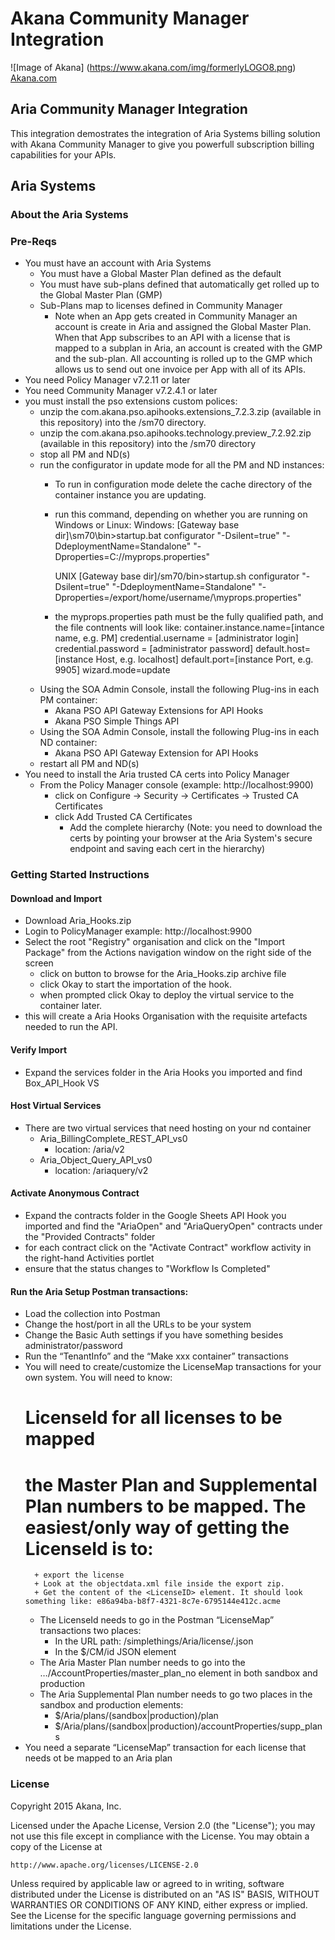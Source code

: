 # Akana Community Manager Integration
![Image of Akana] 
(https://www.akana.com/img/formerlyLOGO8.png) 
[Akana.com](http://akana.com)

## Aria Community Manager Integration
This integration demostrates the integration of Aria Systems billing solution with Akana Community Manager to give you powerfull subscription billing capabilities for your APIs. 
## Aria Systems 
### About the Aria Systems

### Pre-Reqs
- You must have an account with Aria Systems
    + You must have a Global Master Plan defined as the default
    + You must have sub-plans defined that automatically get rolled up to the Global Master Plan (GMP)
    + Sub-Plans map to licenses defined in Community Manager
        + Note when an App gets created in Community Manager an account is create in Aria and assigned the Global Master Plan.  When that App subscribes to an API with a license that is mapped to a subplan in Aria, an account is created with the GMP and the sub-plan. All accounting is rolled up to the GMP which allows us to send out one invoice per App with all of its APIs.  
- You need Policy Manager v7.2.11 or later
- You need Community Manager v7.2.4.1 or later
- you must install the pso extensions custom polices:
    + unzip the com.akana.pso.apihooks.extensions_7.2.3.zip (available in this repository) into the <Policy Manager Home>/sm70 directory. 
    + unzip the com.akana.pso.apihooks.technology.preview_7.2.92.zip (available in this repository) into the <Policy Manager Home>/sm70 directory
    + stop all PM and ND(s)
    + run the configurator in update mode for all the PM and ND instances:
        + To run in configuration mode delete the cache directory of the container instance you are updating.
        + run this command, depending on whether you are running on Windows or Linux:
            Windows: 
            [Gateway base dir]\sm70\bin>startup.bat configurator "-Dsilent=true" "-DdeploymentName=Standalone" "-Dproperties=C:/<property file directory location>/myprops.properties" 
     
            UNIX 
            [Gateway base dir]/sm70/bin>startup.sh configurator "-Dsilent=true" "-DdeploymentName=Standalone" "-Dproperties=/export/home/username/<property file directory location>\myprops.properties"
        + the myprops.properties path must be the fully qualified path, and the file contnents will look like:
            container.instance.name=[intance name, e.g. PM]
            credential.username = [administrator login] 
            credential.password = [administrator password] 
            default.host=[instance Host, e.g. localhost] 
            default.port=[instance Port, e.g. 9905]
            wizard.mode=update
    + Using the SOA Admin Console, install the following Plug-ins in each PM container:
        * Akana PSO API Gateway Extensions for API Hooks
        * Akana PSO Simple Things API
    + Using the SOA Admin Console, install the following Plug-ins in each ND container:
        * Akana PSO API Gateway Extension for API Hooks
    + restart all PM and ND(s)
- You need to install the Aria trusted CA certs into Policy Manager
    + From the Policy Manager console (example: http://localhost:9900) 
        + click on Configure -> Security -> Certificates -> Trusted CA Certificates
        + click Add Trusted CA Certificates
            + Add the complete hierarchy (Note: you need to download the certs by pointing your browser at the Aria System's secure endpoint and saving each cert in the hierarchy)

### Getting Started Instructions
#### Download and Import
- Download Aria_Hooks.zip
- Login to PolicyManager  example: http://localhost:9900
- Select the root "Registry" organisation and click on the "Import Package" from the Actions navigation window on the right side of the screen
  - click on button to browse for the Aria_Hooks.zip archive file 
  - click Okay to start the importation of the hook.
  - when prompted click Okay to deploy the virtual service to the container later.
- this will create a Aria Hooks Organisation with the requisite artefacts needed to run the API.

#### Verify Import
- Expand the services folder in the Aria Hooks you imported and find Box_API_Hook VS

#### Host Virtual Services
- There are two virtual services that need hosting on your nd container
    + Aria_BillingComplete_REST_API_vs0
        + location:  /aria/v2
    + Aria_Object_Query_API_vs0
        + location:  /ariaquery/v2

#### Activate Anonymous Contract
- Expand the contracts folder in the Google Sheets API Hook you imported and find the "AriaOpen"  and "AriaQueryOpen" contracts under the "Provided Contracts" folder
- for each contract click on the "Activate Contract" workflow activity in the right-hand Activities portlet
- ensure that the status changes to "Workflow Is Completed"


#### Run the Aria Setup Postman transactions:
- Load the collection into Postman
- Change the host/port in all the URLs to be your system
- Change the Basic Auth settings if you have something besides administrator/password
- Run the “TenantInfo” and the “Make xxx container” transactions
- You will need to create/customize the LicenseMap transactions for your own system. You will need to know: 
    # LicenseId for all licenses to be mapped
    # the Master Plan and Supplemental Plan numbers to be mapped. The easiest/only way of getting the LicenseId is to:
        + export the license
        + Look at the objectdata.xml file inside the export zip.
        + Get the content of the <LicenseID> element. It should look something like: e86a94ba-b8f7-4321-8c7e-6795144e412c.acme
    - The LicenseId needs to go in the Postman “LicenseMap” transactions two places:
        + In the URL path: /simplethings/Aria/license/<licenseid>.json
        +  In the $/CM/id JSON element
    - The Aria Master Plan number needs to go into the …/AccountProperties/master_plan_no element in both sandbox and production
    - The Aria Supplemental Plan number needs to go two places in the sandbox and production elements:
        + $/Aria/plans/(sandbox|production)/plan
        + $/Aria/plans/(sandbox|production)/accountProperties/supp_plans
- You need a separate “LicenseMap” transaction for each license that needs ot be mapped to an Aria plan

### License
Copyright 2015 Akana, Inc.

Licensed under the Apache License, Version 2.0 (the "License");
you may not use this file except in compliance with the License.
You may obtain a copy of the License at

    http://www.apache.org/licenses/LICENSE-2.0

Unless required by applicable law or agreed to in writing, software
distributed under the License is distributed on an "AS IS" BASIS,
WITHOUT WARRANTIES OR CONDITIONS OF ANY KIND, either express or implied.
See the License for the specific language governing permissions and
limitations under the License.


